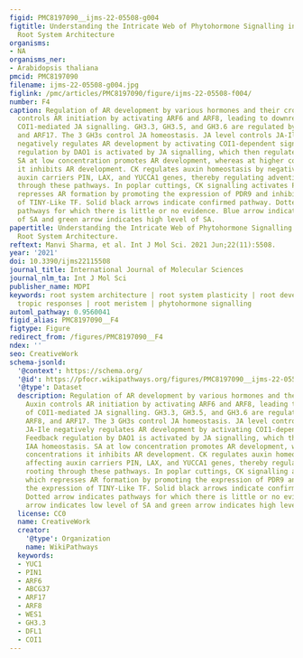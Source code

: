 ```yaml
---
figid: PMC8197090__ijms-22-05508-g004
figtitle: Understanding the Intricate Web of Phytohormone Signalling in Modulating
  Root System Architecture
organisms:
- NA
organisms_ner:
- Arabidopsis thaliana
pmcid: PMC8197090
filename: ijms-22-05508-g004.jpg
figlink: /pmc/articles/PMC8197090/figure/ijms-22-05508-f004/
number: F4
caption: Regulation of AR development by various hormones and their crosstalk. Auxin
  controls AR initiation by activating ARF6 and ARF8, leading to downregulation of
  COI1-mediated JA signalling. GH3.3, GH3.5, and GH3.6 are regulated by ARF6, ARF8,
  and ARF17. The 3 GH3s control JA homeostasis. JA level controls JA-Ile levels. JA-Ile
  negatively regulates AR development by activating COI1-dependent signalling. Feedback
  regulation by DAO1 is activated by JA signalling, which then regulates IAA homeostasis.
  SA at low concentration promotes AR development, whereas at higher concentrations
  it inhibits AR development. CK regulates auxin homeostasis by negatively affecting
  auxin carriers PIN, LAX, and YUCCA1 genes, thereby regulating adventitious rooting
  through these pathways. In poplar cuttings, CK signalling activates PtARR13, which
  represses AR formation by promoting the expression of PDR9 and inhibiting the expression
  of TINY-Like TF. Solid black arrows indicate confirmed pathway. Dotted arrow indicates
  pathways for which there is little or no evidence. Blue arrow indicates low level
  of SA and green arrow indicates high level of SA.
papertitle: Understanding the Intricate Web of Phytohormone Signalling in Modulating
  Root System Architecture.
reftext: Manvi Sharma, et al. Int J Mol Sci. 2021 Jun;22(11):5508.
year: '2021'
doi: 10.3390/ijms22115508
journal_title: International Journal of Molecular Sciences
journal_nlm_ta: Int J Mol Sci
publisher_name: MDPI
keywords: root system architecture | root system plasticity | root development | root
  tropic responses | root meristem | phytohormone signalling
automl_pathway: 0.9560041
figid_alias: PMC8197090__F4
figtype: Figure
redirect_from: /figures/PMC8197090__F4
ndex: ''
seo: CreativeWork
schema-jsonld:
  '@context': https://schema.org/
  '@id': https://pfocr.wikipathways.org/figures/PMC8197090__ijms-22-05508-g004.html
  '@type': Dataset
  description: Regulation of AR development by various hormones and their crosstalk.
    Auxin controls AR initiation by activating ARF6 and ARF8, leading to downregulation
    of COI1-mediated JA signalling. GH3.3, GH3.5, and GH3.6 are regulated by ARF6,
    ARF8, and ARF17. The 3 GH3s control JA homeostasis. JA level controls JA-Ile levels.
    JA-Ile negatively regulates AR development by activating COI1-dependent signalling.
    Feedback regulation by DAO1 is activated by JA signalling, which then regulates
    IAA homeostasis. SA at low concentration promotes AR development, whereas at higher
    concentrations it inhibits AR development. CK regulates auxin homeostasis by negatively
    affecting auxin carriers PIN, LAX, and YUCCA1 genes, thereby regulating adventitious
    rooting through these pathways. In poplar cuttings, CK signalling activates PtARR13,
    which represses AR formation by promoting the expression of PDR9 and inhibiting
    the expression of TINY-Like TF. Solid black arrows indicate confirmed pathway.
    Dotted arrow indicates pathways for which there is little or no evidence. Blue
    arrow indicates low level of SA and green arrow indicates high level of SA.
  license: CC0
  name: CreativeWork
  creator:
    '@type': Organization
    name: WikiPathways
  keywords:
  - YUC1
  - PIN1
  - ARF6
  - ABCG37
  - ARF17
  - ARF8
  - WES1
  - GH3.3
  - DFL1
  - COI1
---
```

